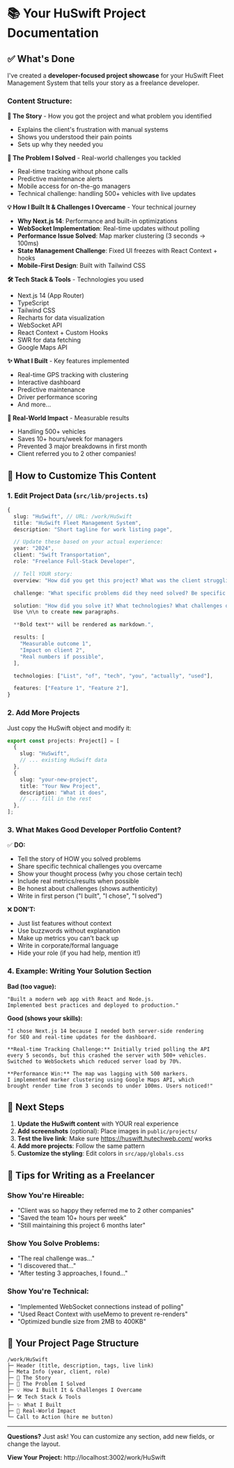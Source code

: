# 📚 Your HuSwift Project Documentation

## ✅ What's Done

I've created a **developer-focused project showcase** for your HuSwift Fleet Management System that tells your story as a freelance developer.

### Content Structure:

**📖 The Story** - How you got the project and what problem you identified

- Explains the client's frustration with manual systems
- Shows you understood their pain points
- Sets up why they needed you

**🎯 The Problem I Solved** - Real-world challenges you tackled

- Real-time tracking without phone calls
- Predictive maintenance alerts
- Mobile access for on-the-go managers
- Technical challenge: handling 500+ vehicles with live updates

**💡 How I Built It & Challenges I Overcame** - Your technical journey

- **Why Next.js 14**: Performance and built-in optimizations
- **WebSocket Implementation**: Real-time updates without polling
- **Performance Issue Solved**: Map marker clustering (3 seconds → 100ms)
- **State Management Challenge**: Fixed UI freezes with React Context + hooks
- **Mobile-First Design**: Built with Tailwind CSS

**🛠️ Tech Stack & Tools** - Technologies you used

- Next.js 14 (App Router)
- TypeScript
- Tailwind CSS
- Recharts for data visualization
- WebSocket API
- React Context + Custom Hooks
- SWR for data fetching
- Google Maps API

**✨ What I Built** - Key features implemented

- Real-time GPS tracking with clustering
- Interactive dashboard
- Predictive maintenance
- Driver performance scoring
- And more...

**🚀 Real-World Impact** - Measurable results

- Handling 500+ vehicles
- Saves 10+ hours/week for managers
- Prevented 3 major breakdowns in first month
- Client referred you to 2 other companies!

## 🎨 How to Customize This Content

### 1. **Edit Project Data** (`src/lib/projects.ts`)

```typescript
{
  slug: "HuSwift", // URL: /work/HuSwift
  title: "HuSwift Fleet Management System",
  description: "Short tagline for work listing page",

  // Update these based on your actual experience:
  year: "2024",
  client: "Swift Transportation",
  role: "Freelance Full-Stack Developer",

  // Tell YOUR story:
  overview: "How did you get this project? What was the client struggling with?",

  challenge: "What specific problems did they need solved? Be specific!",

  solution: "How did you solve it? What technologies? What challenges did YOU face?
  Use \n\n to create new paragraphs.

  **Bold text** will be rendered as markdown.",

  results: [
    "Measurable outcome 1",
    "Impact on client 2",
    "Real numbers if possible",
  ],

  technologies: ["List", "of", "tech", "you", "actually", "used"],

  features: ["Feature 1", "Feature 2"],
}
```

### 2. **Add More Projects**

Just copy the HuSwift object and modify it:

```typescript
export const projects: Project[] = [
  {
    slug: "HuSwift",
    // ... existing HuSwift data
  },
  {
    slug: "your-new-project",
    title: "Your New Project",
    description: "What it does",
    // ... fill in the rest
  },
];
```

### 3. **What Makes Good Developer Portfolio Content?**

✅ **DO:**

- Tell the story of HOW you solved problems
- Share specific technical challenges you overcame
- Show your thought process (why you chose certain tech)
- Include real metrics/results when possible
- Be honest about challenges (shows authenticity)
- Write in first person ("I built", "I chose", "I solved")

❌ **DON'T:**

- Just list features without context
- Use buzzwords without explanation
- Make up metrics you can't back up
- Write in corporate/formal language
- Hide your role (if you had help, mention it!)

### 4. **Example: Writing Your Solution Section**

**Bad (too vague):**

```
"Built a modern web app with React and Node.js.
Implemented best practices and deployed to production."
```

**Good (shows your skills):**

```
"I chose Next.js 14 because I needed both server-side rendering
for SEO and real-time updates for the dashboard.

**Real-time Tracking Challenge:** Initially tried polling the API
every 5 seconds, but this crashed the server with 500+ vehicles.
Switched to WebSockets which reduced server load by 70%.

**Performance Win:** The map was lagging with 500 markers.
I implemented marker clustering using Google Maps API, which
brought render time from 3 seconds to under 100ms. Users noticed!"
```

## 🚀 Next Steps

1. **Update the HuSwift content** with YOUR real experience
2. **Add screenshots** (optional): Place images in `public/projects/`
3. **Test the live link**: Make sure https://huswift.hutechweb.com/ works
4. **Add more projects**: Follow the same pattern
5. **Customize the styling**: Edit colors in `src/app/globals.css`

## 📝 Tips for Writing as a Freelancer

### Show You're Hireable:

- "Client was so happy they referred me to 2 other companies"
- "Saved the team 10+ hours per week"
- "Still maintaining this project 6 months later"

### Show You Solve Problems:

- "The real challenge was..."
- "I discovered that..."
- "After testing 3 approaches, I found..."

### Show You're Technical:

- "Implemented WebSocket connections instead of polling"
- "Used React Context with useMemo to prevent re-renders"
- "Optimized bundle size from 2MB to 400KB"

## 🎯 Your Project Page Structure

```
/work/HuSwift
├─ Header (title, description, tags, live link)
├─ Meta Info (year, client, role)
├─ 📖 The Story
├─ 🎯 The Problem I Solved
├─ 💡 How I Built It & Challenges I Overcame
├─ 🛠️ Tech Stack & Tools
├─ ✨ What I Built
├─ 🚀 Real-World Impact
└─ Call to Action (hire me button)
```

---

**Questions?** Just ask! You can customize any section, add new fields, or change the layout.

**View Your Project:** http://localhost:3002/work/HuSwift
